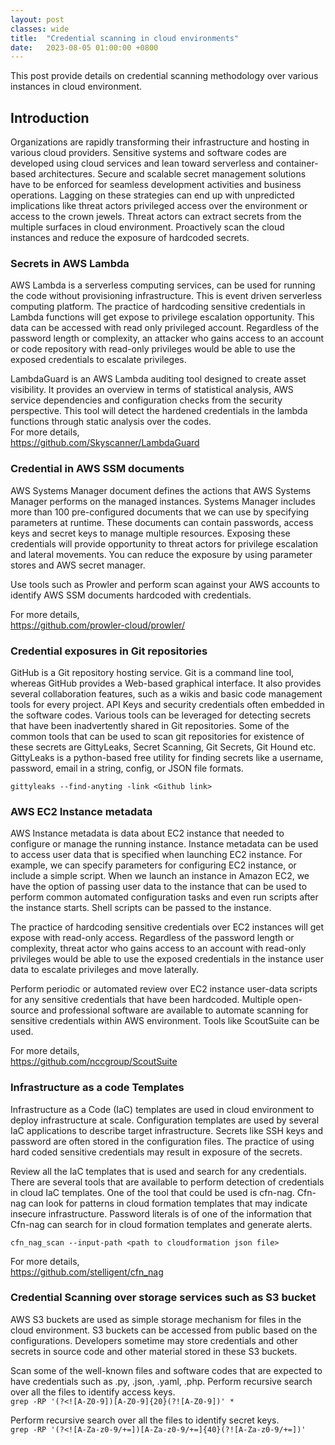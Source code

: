 ```yaml
---
layout: post
classes: wide
title:  "Credential scanning in cloud environments"
date:   2023-08-05 01:00:00 +0800
--- 
```

This post provide details on  credential scanning methodology over various instances in cloud environment.  

 
## Introduction

Organizations are rapidly transforming their infrastructure and hosting in various cloud providers. Sensitive systems and software codes are developed using cloud services and lean toward serverless and container-based architectures. Secure and scalable secret management solutions have to be enforced for seamless development activities and business operations. Lagging on these strategies can end up with unpredicted implications like threat actors privileged access over the environment or access to the crown jewels. Threat actors can extract secrets from the multiple surfaces in cloud environment. Proactively scan the cloud instances and reduce the exposure of hardcoded secrets.  
      
### Secrets in AWS Lambda 

AWS Lambda is a serverless computing services, can be used for running the code without provisioning infrastructure. This is event driven serverless computing platform. The practice of hardcoding sensitive credentials in Lambda functions will get expose to privilege escalation opportunity. This data can be accessed with read only privileged account. Regardless of the password length or complexity, an attacker who gains access to an account or code repository with read-only privileges would be able to use the exposed credentials to escalate privileges.  

LambdaGuard is an AWS Lambda auditing tool designed to create asset visibility. It provides an overview in terms of statistical analysis, AWS service dependencies and configuration checks from the security perspective. This tool will detect the hardened  credentials in the lambda functions through static analysis over the codes.    
For more details,     
https://github.com/Skyscanner/LambdaGuard

### Credential in AWS SSM documents

AWS Systems Manager document defines the actions that AWS Systems Manager performs on the managed instances. Systems Manager includes more than 100 pre-configured documents that we can use by specifying parameters at runtime. These documents can contain passwords, access keys and secret keys to manage multiple resources. Exposing these credentials will provide opportunity to threat actors for privilege escalation and lateral movements. You can reduce the exposure by using parameter stores and AWS secret manager.  

Use tools such as Prowler and perform scan against your AWS accounts to identify AWS SSM documents hardcoded with credentials.  

For more details,  
https://github.com/prowler-cloud/prowler/

### Credential exposures in Git repositories

GitHub is a Git repository hosting service. Git is a command line tool, whereas GitHub provides a Web-based graphical interface. It also provides several collaboration features, such as a wikis and basic code management tools for every project. API Keys and security credentials often embedded in the software codes. Various tools can be leveraged for detecting secrets that have been inadvertently shared in Git repositories. Some of the common tools that can be used to scan git repositories for existence of these secrets are GittyLeaks, Secret Scanning, Git Secrets, Git Hound etc. GittyLeaks is a python-based free utility for finding secrets like a username, password, email in a string, config, or JSON file formats.  

`gittyleaks --find-anyting -link <Github link>`

### AWS EC2 Instance metadata
AWS Instance metadata is data about EC2 instance that needed to configure or manage the running instance. Instance metadata can be used to access user data that is specified when launching EC2 instance. For example, we can specify parameters for configuring EC2 instance, or include a simple script. When we launch an instance in Amazon EC2, we have the option of passing user data to the instance that can be used to perform common automated configuration tasks and even run scripts after the instance starts. Shell scripts can be passed to the instance.  

The practice of hardcoding sensitive credentials over EC2 instances will get expose with read-only access. Regardless of the password length or complexity, threat actor who gains access to an account with read-only privileges would be able to use the exposed credentials in the instance user data to escalate privileges and move laterally.  

Perform periodic or automated review over EC2 instance user-data scripts for any sensitive credentials that have been hardcoded. Multiple open-source and professional software are available to automate scanning for sensitive credentials within AWS environment. Tools like ScoutSuite can be used.  
 
For more details,  
https://github.com/nccgroup/ScoutSuite   

### Infrastructure as a code Templates

Infrastructure as a Code (IaC) templates are used in cloud environment to deploy infrastructure at scale. Configuration templates are used by several IaC applications to describe target infrastructure. Secrets like SSH keys and password are often stored in the configuration files. The practice of using hard coded sensitive credentials may result in exposure of the secrets.  
 
Review all the IaC templates that is used and search for any credentials. There are several tools that are available to perform detection of credentials in cloud IaC templates. One of the tool that could be used is cfn-nag. Cfn-nag can look for patterns in cloud formation templates that may indicate insecure infrastructure. Password literals is of one of the information that Cfn-nag can search for in cloud formation templates and generate alerts.  

`cfn_nag_scan --input-path <path to cloudformation json file>`  

For more details,  
https://github.com/stelligent/cfn_nag

### Credential Scanning over storage services such as S3 bucket

AWS S3 buckets are used as simple storage mechanism for files in the cloud environment. S3 buckets can be accessed from public based on the configurations. Developers sometime may store credentials and other secrets in source code and other material stored in these S3 buckets.   

Scan some of the well-known files and software codes that are expected to have credentials such as .py, .json, .yaml, .php.
Perform recursive search over all the files to identify access keys.  
`grep -RP '(?<![A-Z0-9])[A-Z0-9]{20}(?![A-Z0-9])' *`  

Perform recursive search over all the files to identify secret keys.  
`grep -RP '(?<![A-Za-z0-9/+=])[A-Za-z0-9/+=]{40}(?![A-Za-z0-9/+=])'`  



